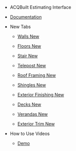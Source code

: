 - ACQBuilt Estimating Interface
 - [Documentation](README.md)

- New Tabs
    - [Walls New](walls/walls.md)

    - [Floors New](floors/floors.md)

    - [Stair New](stairs/stairs.md)

    - [Telepost New](telepost/telepost.md)

    - [Roof Framing New](roofframing/roofframing.md)

    - [Shingles New](shingles/shingles.md)

    - [Exterior Finishing New](exteriorfinishing/exteriorfinishing.md)

    - [Decks New](decks/decks.md)

    - [Verandas New](verandas/verandas.md)

    - [Exterior Trim New](exteriortrim/exteriortrim.md)


- How to Use Videos
    - [Demo](demo/demo.md)